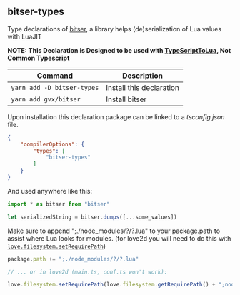 ## bitser-types

Type declarations of [bitser](https://github.com/gvx/bitser), a library helps (de)serialization of Lua values with LuaJIT

**NOTE: This Declaration is Designed to be used with [TypeScriptToLua](https://typescripttolua.github.io), Not Common Typescript**

| Command | Description |
|-|-|
|`yarn add -D bitser-types`| Install this declaration |
|`yarn add gvx/bitser`| Install bitser |

Upon installation this declaration package can be linked to a *tsconfig.json* file.

```json
{
    "compilerOptions": {
        "types": [
            "bitser-types"
        ]
    }
}
```

And used anywhere like this:

```typescript
import * as bitser from "bitser"

let serializedString = bitser.dumps([...some_values])
```

Make sure to append ";./node_modules/?/?.lua" to your package.path to assist where Lua looks for modules. (for love2d you will need to do this with [`love.filesystem.setRequirePath`](https://love2d.org/wiki/love.filesystem.setRequirePath))

```typescript
package.path += ";./node_modules/?/?.lua"

// ... or in love2d (main.ts, conf.ts won't work):

love.filesystem.setRequirePath(love.filesystem.getRequirePath() + ";node_modules/?/?.lua")
```
